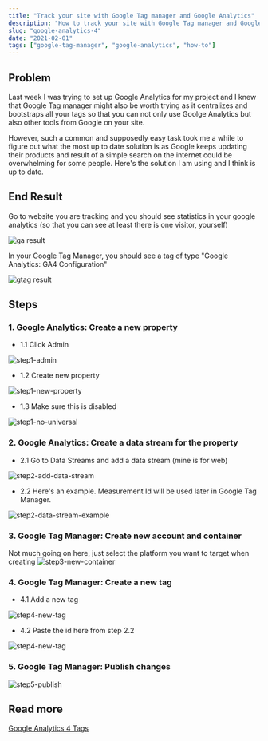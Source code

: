 ```yaml
---
title: "Track your site with Google Tag manager and Google Analytics"
description: "How to track your site with Google Tag manager and Google Analytics 4 Tags"
slug: "google-analytics-4"
date: "2021-02-01"
tags: ["google-tag-manager", "google-analytics", "how-to"]
---
```


## Problem

Last week I was trying to set up Google Analytics for my project and I knew that Google Tag manager might also be worth trying as it centralizes and bootstraps all your tags so that you can not only use Goolge Analytics but also other tools from Google on your site.

However, such a common and supposedly easy task took me a while to figure out what the most up to date solution is as Google keeps updating their products and result of a simple search on the internet could be overwhelming for some people. Here's the solution I am using and I think is up to date.

## End Result

Go to website you are tracking and you should see statistics in your google analytics (so that you can see at least there is one visitor, yourself)

![ga result](https://blog0post0images.blob.core.windows.net/google-analytics-4/ga-result.png)

In your Google Tag Manager, you should see a tag of type "Google Analytics: GA4 Configuration"

![gtag result](https://blog0post0images.blob.core.windows.net/google-analytics-4/gtag-result.png)

## Steps

### 1. Google Analytics: Create a new property

- 1.1 Click Admin

![step1-admin](https://blog0post0images.blob.core.windows.net/google-analytics-4/step1-admin.png)

- 1.2 Create new property

![step1-new-property](https://blog0post0images.blob.core.windows.net/google-analytics-4/step1-new-property.png)

- 1.3 Make sure this is disabled

![step1-no-universal](https://blog0post0images.blob.core.windows.net/google-analytics-4/step1-no-universal.png)

### 2. Google Analytics: Create a data stream for the property

- 2.1 Go to Data Streams and add a data stream (mine is for web)

![step2-add-data-stream](https://blog0post0images.blob.core.windows.net/google-analytics-4/step2-add-data-stream.png)

- 2.2 Here's an example. Measurement Id will be used later in Google Tag Manager.

![step2-data-stream-example](https://blog0post0images.blob.core.windows.net/google-analytics-4/step2-data-stream-example.png)

### 3. Google Tag Manager: Create new account and container

Not much going on here, just select the platform you want to target when creating
![step3-new-container](https://blog0post0images.blob.core.windows.net/google-analytics-4/step3-new-container.png)

### 4. Google Tag Manager: Create a new tag

- 4.1 Add a new tag

![step4-new-tag](https://blog0post0images.blob.core.windows.net/google-analytics-4/step4-new-tag.png)

- 4.2 Paste the id here from step 2.2

![step4-new-tag](https://blog0post0images.blob.core.windows.net/google-analytics-4/step4-new-tag-id.png)

### 5. Google Tag Manager: Publish changes

![step5-publish](https://blog0post0images.blob.core.windows.net/google-analytics-4/step5-publish.png)

## Read more

[Google Analytics 4 Tags](https://support.google.com/tagmanager/answer/9442095?hl=en)
